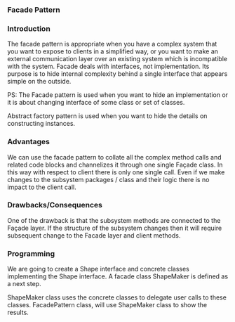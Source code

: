 ### Facade Pattern

### Introduction

The facade pattern is appropriate when you have a complex system that you want to expose to clients in a simplified way, or you want to make an external communication layer over an existing system which is incompatible with the system. Facade deals with interfaces, not implementation. Its purpose is to hide internal complexity behind a single interface that appears simple on the outside.

PS:
The Facade pattern is used when you want to hide an implementation or it is about changing interface of some class or set of classes. 

Abstract factory pattern is used when you want to hide the details on constructing instances.

### Advantages

We can use the facade pattern to collate all the complex method calls and related code blocks and channelizes it through one single Façade class. In this way with respect to client there is only one single call. Even if we make changes to the subsystem packages / class and their logic there is no impact to the client call.

### Drawbacks/Consequences

One of the drawback is that the subsystem methods are connected to the Façade layer. If the structure of the subsystem changes then it will require subsequent change to the Facade layer and client methods.


### Programming

We are going to create a Shape interface and concrete classes implementing the Shape interface. A facade class ShapeMaker is defined as a next step.

ShapeMaker class uses the concrete classes to delegate user calls to these classes. FacadePattern class, will use ShapeMaker class to show the results.
